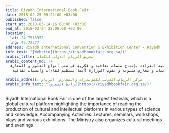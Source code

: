 ```yaml
---
title: Riyadh International Book Fair
date: 2018-02-25 09:22:00 +03:00
published: false
start_at: 2018-03-14 16:00:00 +03:00
end_at: 2018-03-24 22:00:00 +03:00
location:
  lat: 24.7513952
  lng: 46.72377
address: Riyadh International Convention & Exhibition Center - Riyadh
info_text: "[Website](https://riyadhbookfair.org.sa/)"
arabic_title: معرض الرياض الدولي للكتاب
arabic_content_md: |+
  معرض الرياض الدولي للكتاب أحد أكبر المهرجانات ، والذي يعد منبراً ثقافياً عالمياً مسلطاً الضوء على أهمية القراءة بإنتاج منصات ثقافية و فكرية في شتى أنواع العلوم و المعارف .
   الفعاليات المصاحبة : محاضرات وندوات وورش عمل ومسرحيات و معارض متنوعة و تقوم الوزارة أيضاً بتنظيم لقاءات وأمسيات ثقافية

arabic_address: مركز الرياض الدولي للمؤتمرات والمعارض، الرياض
arabic_info_text: "[رابط المعرض](https://riyadhbookfair.org.sa/)"
---
```


Riyadh International Book Fair is one of the largest festivals, which is a global cultural platform highlighting the importance of reading the production of cultural and intellectual platforms in various types of science and knowledge.
 Accompanying Activities: Lectures, seminars, workshops, plays and various exhibitions. The Ministry also organizes cultural meetings and evenings

